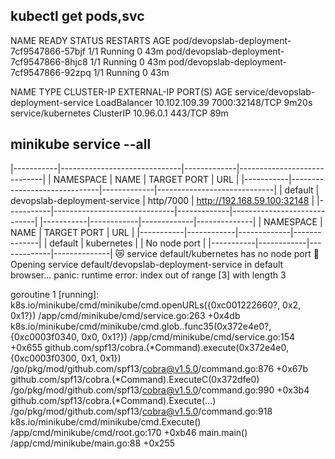 ## kubectl get pods,svc
NAME                                        READY   STATUS    RESTARTS   AGE
pod/devopslab-deployment-7cf9547866-57bjf   1/1     Running   0          43m
pod/devopslab-deployment-7cf9547866-8hjc8   1/1     Running   0          43m
pod/devopslab-deployment-7cf9547866-92zpq   1/1     Running   0          43m

NAME                                   TYPE           CLUSTER-IP      EXTERNAL-IP   PORT(S)          AGE
service/devopslab-deployment-service   LoadBalancer   10.102.109.39   <pending>     7000:32148/TCP   9m20s
service/kubernetes                     ClusterIP      10.96.0.1       <none>        443/TCP          89m

## minikube service --all
|-----------|------------------------------|-------------|-----------------------------|
| NAMESPACE |             NAME             | TARGET PORT |             URL             |
|-----------|------------------------------|-------------|-----------------------------|
| default   | devopslab-deployment-service | http/7000   | http://192.168.59.100:32148 |
|-----------|------------------------------|-------------|-----------------------------|
|-----------|------------|-------------|--------------|
| NAMESPACE |    NAME    | TARGET PORT |     URL      |
|-----------|------------|-------------|--------------|
| default   | kubernetes |             | No node port |
|-----------|------------|-------------|--------------|
😿  service default/kubernetes has no node port
🎉  Opening service default/devopslab-deployment-service in default browser...
panic: runtime error: index out of range [3] with length 3

goroutine 1 [running]:
k8s.io/minikube/cmd/minikube/cmd.openURLs({0xc001222660?, 0x2, 0x1?})
	/app/cmd/minikube/cmd/service.go:263 +0x4db
k8s.io/minikube/cmd/minikube/cmd.glob..func35(0x372e4e0?, {0xc0003f0340, 0x0, 0x1?})
	/app/cmd/minikube/cmd/service.go:154 +0x655
github.com/spf13/cobra.(*Command).execute(0x372e4e0, {0xc0003f0300, 0x1, 0x1})
	/go/pkg/mod/github.com/spf13/cobra@v1.5.0/command.go:876 +0x67b
github.com/spf13/cobra.(*Command).ExecuteC(0x372dfe0)
	/go/pkg/mod/github.com/spf13/cobra@v1.5.0/command.go:990 +0x3b4
github.com/spf13/cobra.(*Command).Execute(...)
	/go/pkg/mod/github.com/spf13/cobra@v1.5.0/command.go:918
k8s.io/minikube/cmd/minikube/cmd.Execute()
	/app/cmd/minikube/cmd/root.go:170 +0xb46
main.main()
	/app/cmd/minikube/main.go:88 +0x255

